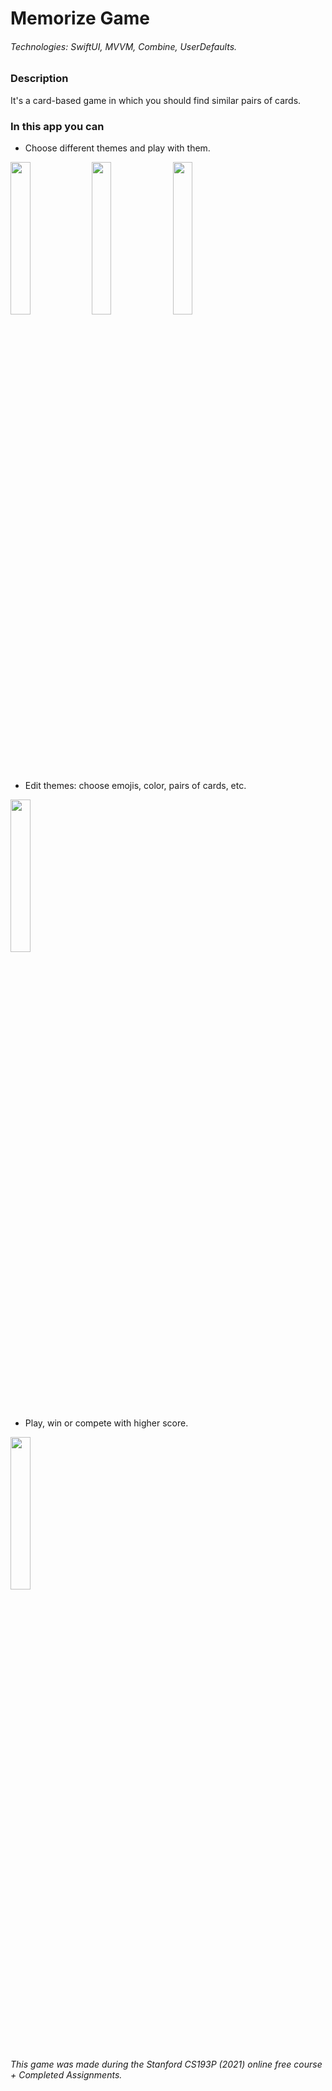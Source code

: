 # Memorize Game

###### Technologies: SwiftUI, MVVM, Combine, UserDefaults.

### Description

It's a card-based game in which you should find similar pairs of cards.

### In this app you can
- Choose different themes and play with them.
<p float="left">
  <img src="https://user-images.githubusercontent.com/15181516/163882380-fc8e080e-76d0-4eb2-a619-0060751ba5c1.png" width="25%" height="25%">
  <img src="https://user-images.githubusercontent.com/15181516/163883261-43f5cb45-9a09-4138-969e-e14f11f29af6.png" width="25%" height="25%">
  <img src="https://user-images.githubusercontent.com/15181516/163883274-f73f4448-fc4d-4236-ba46-43f240994415.png" width="25%" height="25%">
</p>

- Edit themes: choose emojis, color, pairs of cards, etc.
<img src="https://user-images.githubusercontent.com/15181516/163883311-a24e4bf1-6d4f-45f9-bf3f-4d7ae6db0134.png" width="25%" height="25%">

- Play, win or compete with higher score.
<img src="https://user-images.githubusercontent.com/15181516/163883321-77809c89-7a88-4a3c-b698-bf7e4a9eec67.png" width="25%" height="25%">

###### This game was made during the Stanford CS193P (2021) online free course + Completed Assignments.
